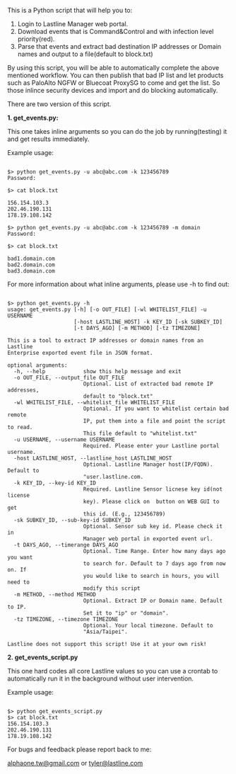 This is a Python script that will help you to:<p>

1. Login to Lastline Manager web portal.
2. Download events that is Command&Control and with infection level priority(red).
3. Parse that events and extract bad destination IP addresses or Domain names and output to a file(default to block.txt)

By using this script, you will be able to automatically complete the above mentioned workflow. You can then publish that bad IP list and let products such as PaloAlto NGFW or Bluecoat ProxySG to come and get the list. So those inlince security devices and import and do blocking automatically.


There are two version of this script.

<b>1. get_events.py:</b>

This one takes inline arguments so you can do the job by running(testing) it and get results immediately.

Example usage:<p>
<pre><code>
$> python get_events.py -u abc@abc.com -k 123456789
Password: 

$> cat block.txt

156.154.103.3
202.46.190.131
178.19.108.142

$> python get_events.py -u abc@abc.com -k 123456789 -m domain
Password: 

$> cat block.txt

bad1.domain.com
bad2.domain.com
bad3.domain.com
</pre></code>
For more information about what inline arguments, please use -h to find out:<p>
<pre><code>
$> python get_events.py -h
usage: get_events.py [-h] [-o OUT_FILE] [-wl WHITELIST_FILE] -u USERNAME
                     [-host LASTLINE_HOST] -k KEY_ID [-sk SUBKEY_ID]
                     [-t DAYS_AGO] [-m METHOD] [-tz TIMEZONE]

This is a tool to extract IP addresses or domain names from an Lastline
Enterprise exported event file in JSON format.

optional arguments:
  -h, --help            show this help message and exit
  -o OUT_FILE, --output_file OUT_FILE
                        Optional. List of extracted bad remote IP addresses,
                        default to "block.txt"
  -wl WHITELIST_FILE, --whitelist_file WHITELIST_FILE
                        Optional. If you want to whitelist certain bad remote
                        IP, put them into a file and point the script to read.
                        This file default to "whitelist.txt"
  -u USERNAME, --username USERNAME
                        Required. Please enter your Lastline portal username.
  -host LASTLINE_HOST, --lastline_host LASTLINE_HOST
                        Optional. Lastline Manager host(IP/FQDN). Default to
                        "user.lastline.com.
  -k KEY_ID, --key-id KEY_ID
                        Required. Lastline Sensor licnese key id(not license
                        key). Please click on </> button on WEB GUI to get
                        this id. (E.g., 123456789)
  -sk SUBKEY_ID, --sub-key-id SUBKEY_ID
                        Optional. Sensor sub key id. Please check it in
                        Manager web portal in exported event url.
  -t DAYS_AGO, --timerange DAYS_AGO
                        Optional. Time Range. Enter how many days ago you want
                        to search for. Default to 7 days ago from now on. If
                        you would like to search in hours, you will need to
                        modify this script
  -m METHOD, --method METHOD
                        Optional. Extract IP or Domain name. Default to IP.
                        Set it to "ip" or "domain".
  -tz TIMEZONE, --timezone TIMEZONE
                        Optional. Your local timezone. Default to
                        "Asia/Taipei".

Lastline does not support this script! Use it at your own risk!
</pre></code>

<b>2. get_events_script.py</b>

This one hard codes all core Lastline values so you can use a crontab to automatically run it in the background without user intervention. 

Example usage:<p>
<pre><code>
$> python get_events_script.py
$> cat block.txt 
156.154.103.3
202.46.190.131
178.19.108.142
</pre></code>
For bugs and feedback please report back to me:<p>
alphaone.tw@gmail.com or tyler@lastline.com
